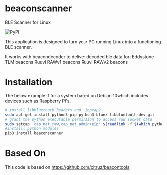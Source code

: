 # beaconscanner
BLE Scanner for Linux

![PyPI](https://img.shields.io/pypi/v/beaconscanner?style=flat-square)

This application is designed to turn your PC running Linux into a functioning BLE
scanner.

It works with beacondecoder to deliver decoded ble data for:
Eddystone TLM beacons
Ruuvi RAWv1 beacons
Ruuvi RAWv2 beacons

# Installation

The below example if for a system based on Debian 10which includes devices such as Raspberry Pi's.

```bash
# install libbluetooth headers and libpcap2
sudo apt-get install python3-pip python3-bluez libbluetooth-dev git
# grant the python executable permission to access raw socket data
sudo setcap 'cap_net_raw,cap_net_admin+eip' $(readlink -f $(which python3))
#installl python modules
pip3 install beaconscanner
```

# Based On

This code is based on https://github.com/citruz/beacontools
